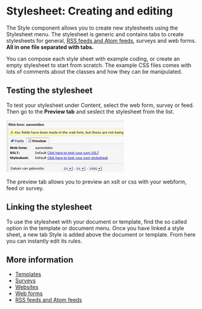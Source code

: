 # Stylesheet: Creating and editing

The Style component allows you to create new stylesheets using the
Stylesheet menu.
The stylesheet is generic and contains tabs to create stylesheets for
general, [RSS feeds and Atom feeds](./rss-and-atom-feeds.md), surveys and web forms. **All in one file
separated with tabs.**

You can compose each style sheet with example coding, or create an empty
stylesheet to start from scratch. The example CSS files comes with lots
of comments about the classes and how they can be manipulated.

## Testing the stylesheet

To test your stylesheet under Content, select the web form, survey or
feed. Then go to the **Preview tab** and seslect the stylesheet from the
list.

![Preview style or xslt](../images/previewstyleorxslt.jpg)

The preview tab allows you to preview an xslt or css with your webform,
feed or survey.

## Linking the stylesheet

To use the stylesheet with your document or template, find the so called
option in the template or document menu. Once you have linked a style
sheet, a new tab Style is added above the document or template. From
here you can instantly edit its rules.

## More information

* [Templates](./templates)
* [Surveys](./surveys)
* [Websites](./websites)
* [Web forms](./webforms)
* [RSS feeds and Atom feeds](./rss-and-atom-feeds.md)
